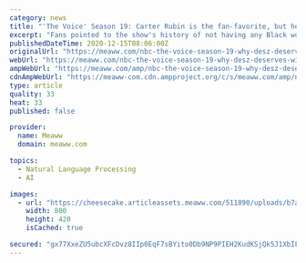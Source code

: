 ```yaml
---
category: news
title: "'The Voice' Season 19: Carter Rubin is the fan-favorite, but here's why Desz deserves to win"
excerpt: "Fans pointed to the show's history of not having any Black women as winners despite their exceptional performances, which has fans convinced that Desz will be passed on for Carter"
publishedDateTime: 2020-12-15T08:06:00Z
originalUrl: "https://meaww.com/nbc-the-voice-season-19-why-desz-deserves-win-carter-rubin-fan-favorite-black-woman-team-kelly"
webUrl: "https://meaww.com/nbc-the-voice-season-19-why-desz-deserves-win-carter-rubin-fan-favorite-black-woman-team-kelly"
ampWebUrl: "https://meaww.com/amp/nbc-the-voice-season-19-why-desz-deserves-win-carter-rubin-fan-favorite-black-woman-team-kelly"
cdnAmpWebUrl: "https://meaww-com.cdn.ampproject.org/c/s/meaww.com/amp/nbc-the-voice-season-19-why-desz-deserves-win-carter-rubin-fan-favorite-black-woman-team-kelly"
type: article
quality: 33
heat: 33
published: false

provider:
  name: Meaww
  domain: meaww.com

topics:
  - Natural Language Processing
  - AI

images:
  - url: "https://cheesecake.articleassets.meaww.com/511890/uploads/b7af7c40-3ea1-11eb-a113-cffe86cef8e8_800_420.jpeg"
    width: 800
    height: 420
    isCached: true

secured: "gx77XxeZU5ubcXFcDvz8IIp0EqF7sBYito0Db9NP9PIEH2KudKSjQk5J1XbIFf83PfWDoIP7SbYiuIcpsV7I4PgXh+y7yfIiCdcw+vkA2g4sq2AWbI1mLfr1p3G8wod1zlbPeJKlEHsOVGFOUKAKZc7c0qf1TmbipqMa3pShQ8MgaWxC1qE4iGrxzouh+y2QxS3r+HsIEDV9V2l7/o8XmTyT/VjbiVksheepT9os30Pujj2nS7SPIdi2zJs1w27nMroLf5rJrlN8pBzTErQryhiWB/OQMO/k5OW3CUWdzKkIbMsYLpOfwrG6nqpIY3EaqZzUcRTkWWfcpye+gfMW+xDtum81PrbtwOdgRfqx2dY=;gjosWQZ2++BpeaDk5qnYew=="
---
```



